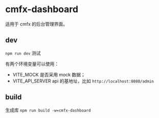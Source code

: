 # cmfx-dashboard

适用于 cmfx 的后台管理界面。

## dev

`npm run dev` 测试

有两个环境变量可以使用：

- VITE_MOCK 是否采用 mock 数据；
- VITE_API_SERVER api 的基地址，比如 `http://localhost:8080/admin`

## build

生成库 `npm run build -w=cmfx-dashboard`
